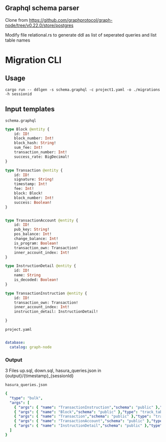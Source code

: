 ## Graphql schema parser 
Clone from https://github.com/graphprotocol/graph-node/tree/v0.22.0/store/postgres

Modify file relational.rs to generate ddl as list of seperated queries and list table names
# Migration CLI

## Usage
```shell
cargo run -- ddlgen -s schema.graphql -c project1.yaml -o ./migrations -h sessionid
```

## Input templates
`schema.graphql`
```graphql
type Block @entity {
    id: ID!
    block_number: Int!
    block_hash: String!
    sum_fee: Int!
    transaction_number: Int!
    success_rate: BigDecimal!
}

type Transaction @entity {
    id: ID!
    signature: String!
    timestamp: Int!
    fee: Int!
    block: Block!
    block_number: Int!
    success: Boolean!
}


type TransactionAccount @entity {
    id: ID!
    pub_key: String!
    pos_balance: Int!
    change_balance: Int!
    is_program: Boolean!
    transaction_own: Transaction!
    inner_account_index: Int!
}

type InstructionDetail @entity {
    id: ID!
    name: String
    is_decoded: Boolean!
}

type TransactionInstruction @entity {
    id: ID!
    transaction_own: Transaction!
    inner_account_index: Int!
    instruction_detail: InstructionDetail!

}

```
`project.yaml`
```yaml

database:
  catalog: graph-node
```
### Output
3 Files up.sql, down.sql, hasura_queries.json in {output}/{timestamp}_{sessionId}


`hasura_queries.json`
```yaml
{
  "type": "bulk",
  "args": [
    { "args": { "name": "TransactionInstruction","schema": "public" },"type": "track_table" },
    { "args": { "name": "Block","schema": "public" },"type": "track_table" },
    { "args": { "name": "Transaction","schema": "public" },"type": "track_table" },
    { "args": { "name": "TransactionAccount","schema": "public" },"type": "track_table" },
    { "args": { "name": "InstructionDetail","schema": "public" },"type": "track_table" }
  ]
}
```